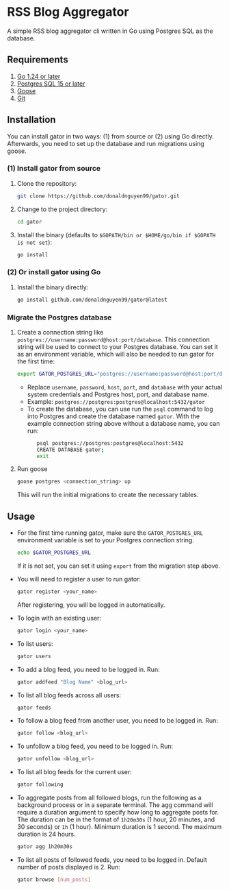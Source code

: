 # RSS Blog Aggregator

A simple RSS blog aggregator cli written in Go using Postgres SQL as the database.

## Requirements
1. [Go 1.24 or later](https://go.dev/doc/install)
2. [Postgres SQL 15 or later](https://www.postgresql.org/download/)
3. [Goose](https://github.com/pressly/goose)
4. [Git](https://git-scm.com/downloads)

## Installation
You can install gator in two ways: (1) from source or (2) using Go directly. Afterwards, you need to set up the database and run migrations using goose. 

### (1) Install gator from source
1. Clone the repository:
   ```bash
   git clone https://github.com/donaldnguyen99/gator.git
   ```
2. Change to the project directory:
   ```bash
   cd gator
   ```
3. Install the binary (defaults to `$GOPATH/bin or $HOME/go/bin if $GOPATH is not set`):
   ```bash
   go install
   ```

### (2) Or install gator using Go
1. Install the binary directly:
   ```bash
   go install github.com/donaldnguyen99/gator@latest
   ```

### Migrate the Postgres database
1. Create a connection string like `postgres://username:password@host:port/database`. This connection string will be used to connect to your Postgres database. You can set it as an environment variable, which will also be needed to run gator for the first time:
   ```bash
   export GATOR_POSTGRES_URL="postgres://username:password@host:port/database"
   ```
   - Replace `username`, `password`, `host`, `port`, and `database` with your actual system credentials and Postgres host, port, and database name.
   - Example: `postgres://postgres:postgres@localhost:5432/gator`
   - To create the database, you can use run the `psql` command to log into Postgres and create the database named `gator`. With the example connection string above without a database name, you can run:
     ```bash
        psql postgres://postgres:postgres@localhost:5432
        CREATE DATABASE gator;
        exit
     ```
   
2. Run goose
   ```bash
   goose postgres <connection_string> up
   ```
   This will run the initial migrations to create the necessary tables.

## Usage
- For the first time running gator, make sure the `GATOR_POSTGRES_URL` environment variable is set to your Postgres connection string.
  ```bash
  echo $GATOR_POSTGRES_URL
  ```
  If it is not set, you can set it using `export` from the migration step above.

- You will need to register a user to run gator:
  ```bash
  gator register <your_name>
  ```
  After registering, you will be logged in automatically.

- To login with an existing user:
  ```bash
  gator login <your_name>
  ```

- To list users:
  ```bash
  gator users
  ```

- To add a blog feed, you need to be logged in. Run:
  ```bash
  gator addfeed "Blog Name" <blog_url>
  ```

- To list all blog feeds across all users:
  ```bash
  gator feeds
  ```

- To follow a blog feed from another user, you need to be logged in. Run:
  ```bash
  gator follow <blog_url>
  ```

- To unfollow a blog feed, you need to be logged in. Run:
  ```bash
  gator unfollow <blog_url>
  ```

- To list all blog feeds for the current user:
  ```bash
  gator following
  ```

- To aggregate posts from all followed blogs, run the following as a background process or in a separate terminal. The agg command will require a duration argument to specify how long to aggregate posts for. The duration can be in the format of `1h20m30s` (1 hour, 20 minutes, and 30 seconds) or `1h` (1 hour). Minimum duration is 1 second. The maximum duration is 24 hours.
  ```bash
  gator agg 1h20m30s
  ```

- To list all posts of followed feeds, you need to be logged in. Default number of posts displayed is 2. Run:
  ```bash
  gator browse [num_posts]
  ```